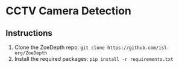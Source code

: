 # CCTV Camera Detection

## Instructions
1. Clone the ZoeDepth repo: `git clone https://github.com/isl-org/ZoeDepth`
2. Install the required packages: `pip install -r requirements.txt`
